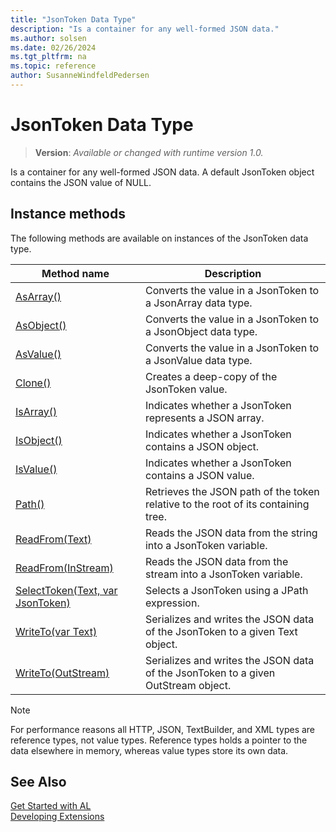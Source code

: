 ```yaml
---
title: "JsonToken Data Type"
description: "Is a container for any well-formed JSON data."
ms.author: solsen
ms.date: 02/26/2024
ms.tgt_pltfrm: na
ms.topic: reference
author: SusanneWindfeldPedersen
---
```

[//]: # (START>DO_NOT_EDIT)
[//]: # (IMPORTANT:Do not edit any of the content between here and the END>DO_NOT_EDIT.)
[//]: # (Any modifications should be made in the .xml files in the ModernDev repo.)
# JsonToken Data Type
> **Version**: _Available or changed with runtime version 1.0._

Is a container for any well-formed JSON data. A default JsonToken object contains the JSON value of NULL.



## Instance methods
The following methods are available on instances of the JsonToken data type.

|Method name|Description|
|-----------|-----------|
|[AsArray()](jsontoken-asarray-method.md)|Converts the value in a JsonToken to a JsonArray data type.|
|[AsObject()](jsontoken-asobject-method.md)|Converts the value in a JsonToken to a JsonObject data type.|
|[AsValue()](jsontoken-asvalue-method.md)|Converts the value in a JsonToken to a JsonValue data type.|
|[Clone()](jsontoken-clone-method.md)|Creates a deep-copy of the JsonToken value.|
|[IsArray()](jsontoken-isarray-method.md)|Indicates whether a JsonToken represents a JSON array.|
|[IsObject()](jsontoken-isobject-method.md)|Indicates whether a JsonToken contains a JSON object.|
|[IsValue()](jsontoken-isvalue-method.md)|Indicates whether a JsonToken contains a JSON value.|
|[Path()](jsontoken-path-method.md)|Retrieves the JSON path of the token relative to the root of its containing tree.|
|[ReadFrom(Text)](jsontoken-readfrom-string-method.md)|Reads the JSON data from the string into a JsonToken variable.|
|[ReadFrom(InStream)](jsontoken-readfrom-instream-method.md)|Reads the JSON data from the stream into a JsonToken variable.|
|[SelectToken(Text, var JsonToken)](jsontoken-selecttoken-method.md)|Selects a JsonToken using a JPath expression.|
|[WriteTo(var Text)](jsontoken-writeto-text-method.md)|Serializes and writes the JSON data of the JsonToken to a given Text object.|
|[WriteTo(OutStream)](jsontoken-writeto-outstream-method.md)|Serializes and writes the JSON data of the JsonToken to a given OutStream object.|

[//]: # (IMPORTANT: END>DO_NOT_EDIT)

> [!NOTE]  
> For performance reasons all HTTP, JSON, TextBuilder, and XML types are reference types, not value types. Reference types holds a pointer to the data elsewhere in memory, whereas value types store its own data.

## See Also
[Get Started with AL](../../devenv-get-started.md)  
[Developing Extensions](../../devenv-dev-overview.md)  